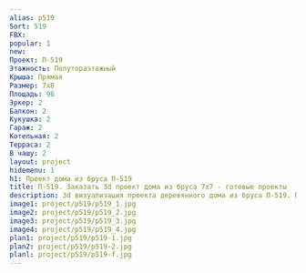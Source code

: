 ```yaml
---
alias: p519
Sort: 519
FBX: 
popular: 1
new: 
Проект: П-519
Этажность: Полутораэтажный
Крыша: Прямая
Размер: 7х8
Площадь: 96
Эркер: 2
Балкон: 2
Кукушка: 2
Гараж: 2
Котельная: 2
Терраса: 2
В чашу: 2
layout: project
hidemenu: 1
h1: Проект дома из бруса П-519
title: П-519. Заказать 3d проект дома из бруса 7х7 - готовые проекты
description: 3d визуализация проекта деревянного дома из бруса П-519. Площадь 96 м2, размер 7х7. Вы можете внести любые изменения в проект.
image1: project/p519/p519_1.jpg
image2: project/p519/p519_2.jpg
image3: project/p519/p519_3.jpg
image4: project/p519/p519_4.jpg
plan1: project/p519/p519-1.jpg
plan2: project/p519/p519-2.jpg
planl: project/p519/p519-f.jpg
---
```

